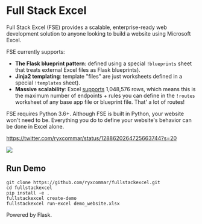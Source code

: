 # Full Stack Excel

Full Stack Excel (FSE) provides a scalable, enterprise-ready web development solution to anyone looking to build a website using Microsoft Excel.

FSE currently supports:

- **The Flask blueprint pattern**: defined using a special `!blueprints` sheet that treats external Excel files as Flask blueprints).
- **Jinja2 templating**: template "files" are just worksheets defined in a special `!templates` sheet).
- **Massive scalability**: Excel [supports](https://support.microsoft.com/en-us/office/excel-specifications-and-limits-1672b34d-7043-467e-8e27-269d656771c3) 1,048,576 rows, which means this is the maximum number of endpoints + rules you can define in the `!routes` worksheet of any base app file or blueprint file. That' a lot of routes!

FSE requires Python 3.6+. Although FSE is built in Python, your website won't need to be. Everything you do to define your website's behavior can be done in Excel alone.

https://twitter.com/ryxcommar/status/1288620264725663744?s=20

![](https://pbs.twimg.com/media/EeJY1N5WoAA0sD3?format=png&name=900x900)

## Run Demo

```shell script
git clone https://github.com/ryxcommar/fullstackexcel.git
cd fullstackexcel
pip install -e .
fullstackexcel create-demo
fullstackexcel run-excel demo_website.xlsx
```

Powered by Flask.
